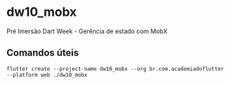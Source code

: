 # dw10_mobx
Pré Imersão Dart Week - Gerência de estado com MobX

## Comandos úteis

`flutter create --project-name dw10_mobx --org br.com.academiadoflutter --platform web ./dw10_mobx`